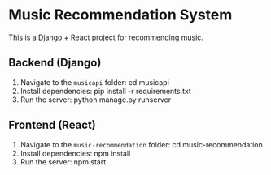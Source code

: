 # Music Recommendation System

This is a Django + React project for recommending music.

## Backend (Django)

1. Navigate to the `musicapi` folder:
   cd musicapi
2. Install dependencies:
   pip install -r requirements.txt
3. Run the server:
   python manage.py runserver

## Frontend (React)

1. Navigate to the `music-recommendation` folder:
   cd music-recommendation
2. Install dependencies:
   npm install
3. Run the server:
   npm start
   
